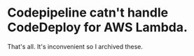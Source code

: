 # Codepipeline catn't handle CodeDeploy for AWS Lambda.
That's all. It's inconvenient so I archived these.
